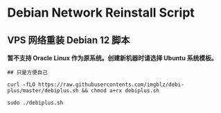 # Debian Network Reinstall Script

## VPS 网络重装 Debian 12 脚本


**暂不支持 Oracle Linux 作为原系统。创建新机器时请选择 Ubuntu 系统模板。**



```
## 只是方便自己

curl -fLO https://raw.githubusercontents.com/imgblz/debi-plus/master/debiplus.sh && chmod a+rx debiplus.sh

sudo ./debiplus.sh 
```



